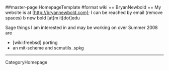 ##master-page:HomepageTemplate
#format wiki
== BryanNewbold ==
My website is at [http://bryannewbold.com]; I can be reached by email (remove spaces) b new bold [at]m it[dot]edu

Sage things I am interested in and may be working on over Summer 2008 are
 * [wiki:freebsd] porting
 * an mit-scheme and scmutils .spkg

----
CategoryHomepage
